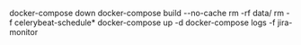 docker-compose down
docker-compose build --no-cache
rm -rf data/
rm -f celerybeat-schedule*
docker-compose up -d
docker-compose logs -f jira-monitor